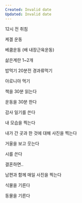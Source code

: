 ```yaml
---
Created: Invalid date
Updated: Invalid date
---
```

12시 전 취침

케겔 운동

베큠운동 (배 내장근육운동)

삶은계란 1~2개

밥먹기 20분전 경과류먹기

아로니아 먹기

책을 30분 읽는다

운동을 30분 한다

감사 일기를 쓴다

내 모습을 찍는다

내가 간 곳과 한 것에 대해 사진을 찍는다

거울을 보고 웃는다

시를 쓴다

결혼하면..

남편과 함께 매일 사진을 찍는다

식물을 기른다

동물을 기른다